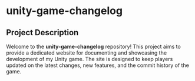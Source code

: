 # unity-game-changelog

## Project Description

Welcome to the **unity-game-changelog** repository! This project aims to provide a dedicated website for documenting and showcasing the development of my Unity game. The site is designed to keep players updated on the latest changes, new features, and the commit history of the game.

